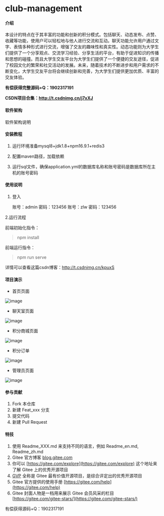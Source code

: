 # club-management

#### 介绍
本设计的特点在于其丰富的功能和创新的积分模式。包括聊天、动态发布、点赞、收藏等功能，使用户可以轻松地与他人进行交流和互动。聊天功能允许用户通过文字、表情多种形式进行交流，增强了交友的趣味性和真实性。动态功能则为大学生们提供了一个分享观点、交流学习经验、分享生活的平台，有助于促进知识的传播和思想的碰撞。而且大学生交友平台为大学生们提供了一个便捷的交友途径，促进了校园文化的繁荣和社交活动的发展。未来，随着技术的不断进步和用户需求的不断变化，大学生交友平台将会继续创新和完善，为大学生们提供更加优质、丰富的交友体验。

**有偿获得完整源码+Q：1902317191**

**CSDN项目合集：http://t.csdnimg.cn/j7xXJ**

#### 软件架构
软件架构说明


#### 安装教程

1. 运行环境准备mysql8+jdk1.8+npm16.9.1+redis3

2. 配置maven路径，加载依赖

3. 运行sql文件，确保application.yml的数据库名称和账号密码是数据库所在主机的账号密码

#### 使用说明

1. 登入

   账号：admin	密码：123456
   账号：zlw	密码：123456

2.运行流程

前端初始化指令：
> npm install

前端运行指令：
> npm run serve

详情可以查看这篇csdn博客：http://t.csdnimg.cn/kpuxS

#### 项目演示

+ 首页页面

![image](https://github.com/luocong-shuaige/college-student-friendship/assets/85004172/0186693a-28fa-4ca6-8fde-3c0ad53989dd)


+ 聊天室页面

![image](https://github.com/luocong-shuaige/college-student-friendship/assets/85004172/0e047aea-7235-4dfe-9eff-e6a3f9f9e39b)


+ 积分商城页面

![image](https://github.com/luocong-shuaige/college-student-friendship/assets/85004172/6c484d10-2b63-4e33-82da-bda455e061f8)



+ 积分订单

![image](https://github.com/luocong-shuaige/college-student-friendship/assets/85004172/47f5e63d-d277-48e6-82b0-b8208e80acb2)


+ 管理员页面

![image](https://github.com/luocong-shuaige/college-student-friendship/assets/85004172/bbe928d1-b3fe-4cf4-9332-0b03b38f958e)



#### 参与贡献

1.  Fork 本仓库
2.  新建 Feat_xxx 分支
3.  提交代码
4.  新建 Pull Request


#### 特技

1.  使用 Readme\_XXX.md 来支持不同的语言，例如 Readme\_en.md, Readme\_zh.md
2.  Gitee 官方博客 [blog.gitee.com](https://blog.gitee.com)
3.  你可以 [https://gitee.com/explore](https://gitee.com/explore) 这个地址来了解 Gitee 上的优秀开源项目
4.  [GVP](https://gitee.com/gvp) 全称是 Gitee 最有价值开源项目，是综合评定出的优秀开源项目
5.  Gitee 官方提供的使用手册 [https://gitee.com/help](https://gitee.com/help)
6.  Gitee 封面人物是一档用来展示 Gitee 会员风采的栏目 [https://gitee.com/gitee-stars/](https://gitee.com/gitee-stars/)

有偿获得源码+Q：1902317191
